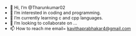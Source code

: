 - 👋 Hi, I’m @Tharunkumar02
- 👀 I’m interested in coding and programming.
- 🌱 I’m currently learning c and cpp languages.
- 💞️ I’m looking to collaborate on ...
- 📫 How to reach me email= kavithaprabhakar4@gmail.com

<!---
Tharunkumar02/Tharunkumar02 is a ✨ special ✨ repository because its `README.md` (this file) appears on your GitHub profile.
You can click the Preview link to take a look at your changes.
--->
